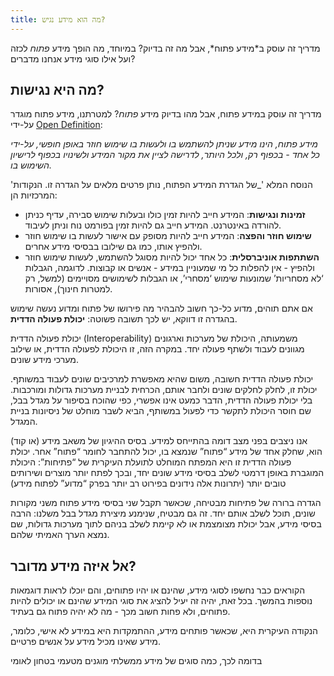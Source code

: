 ```yaml
---
title: מה הוא מידע נגיש?
---
```


מדריך זה עוסק ב\*מידע פתוח\*, אבל מה זה בדיוק? במיוחד, מה הופך מידע *פתוח* לכזה ועל אילו סוגי מידע אנחנו מדברים?

## מה היא נגישות?

מדריך זה עוסק במידע פתוח, אבל מהו בדיוק מידע *פתוח*? למטרתנו, מידע פתוח מוגדר על-ידי [Open Definition](http://opendefinition.org/):

*מידע פתוח, הינו מידע שניתן להשתמש בו ולעשות בו שימוש חוזר באופן חופשי, על-ידי כל אחד - בכפוף רק, ולכל היותר, לדרישה לציין את מקור המידע ולשינויו בכפוף לרישיון השימוש בו.*

'הנוסח המלא '\_של הגדרת המידע הפתוח, נותן פרטים מלאים על הגדרה זו. הנקודות המרכזיות הן:

-   **זמינות ונגישות**: המידע חייב להיות זמין כולו ובעלות שימוש סבירה, עדיף כניתן להורדה באינטרנט. המידע חייב גם להיות זמין בפורמט נוח וניתן לעיבוד.
-   **שימוש חוזר והפצה**: המידע חייב להיות מסופק עם אישור לעשות בו שימוש חוזר ולהפיץ אותו, כמו גם שילובו בבסיסי מידע אחרים.
-   **השתתפות אוניברסלית**: כל אחד יכול להיות מסוגל להשתמש, לעשות שימוש חוזר ולהפיץ - אין להפלות כל מי שמעוניין במידע - אנשים או קבוצות. לדוגמה, הגבלות ‘לא מסחריות’ שמונעות שימוש ‘מסחרי’, או הגבלות לשימושים מסויימים (למשל, רק למטרות חינוך), אסורות.

אם אתם תוהים, מדוע כל-כך חשוב להבהיר מה פירושו של פתוח ומדוע נעשה שימוש בהגדרה זו דווקא, יש לכך תשובה פשוטה: **יכולת פעולה הדדית**.

יכולת פעולה הדדית (Interoperability) משמעותה, היכולת של מערכות וארגונים מגוונים לעבוד ולשתף פעולה יחד. במקרה הזה, זו היכולת לפעולה הדדית, או שילוב מערכי מידע שונים.

יכולת פעולה הדדית חשובה, משום שהיא מאפשרת למרכיבים שונים לעבוד במשותף. יכולת זו, לחלק לחלקים שונים ולחבר אותם, הכרחית לבניית מערכות גדולות ומורכבות. בלי יכולת פעולה הדדית, הדבר כמעט אינו אפשרי, כפי שהוכח בסיפור על מגדל בבל, שם חוסר היכולת לתקשר כדי לפעול במשותף, הביא לשבר מוחלט של ניסיונות בניית המגדל.

אנו ניצבים בפני מצב דומה בהתייחס למידע. בסיס ההיגיון של משאב מידע (או קוד) הוא, שחלק אחד של מידע “פתוח” שנמצא בו, יכול להתחבר לחומר “פתוח” אחר. יכולת פעולה הדדית זו היא המפתח המוחלט לתועלת העיקרית של “פתיחות”: היכולת המוגברת באופן דרמטי לשלב בסיסי מידע שונים יחד, ובכך לפתח יותר מוצרים ושירותים טובים יותר (יתרונות אלה נידונים בפירוט רב יותר בפרק “מדוע” לפתוח מידע)

הגדרה ברורה של פתיחות מבטיחה, שכאשר תקבל שני בסיסי מידע פתוח משני מקורות שונים, תוכל לשלב אותם יחד. זה גם מבטיח, שנימנע מיצירת מגדל בבל משלנו: הרבה בסיסי מידע, אבל יכולת מצומצמת או לא קיימת לשלב בניהם לתוך מערכות גדולות, שם נמצא הערך האמיתי שלהם.

## אל איזה מידע מדובר?

הקוראים כבר נחשפו לסוגי מידע, שהינם או יהיו פתוחים, והם יוכלו לראות דוגמאות נוספות בהמשך. בכל זאת, יהיה זה יעיל להציג את סוגי המידע שהינם או יכולים להיות פתוחים, ולא פחות חשוב מכך - מה לא יהיה פתוח גם בעתיד.

הנקודה העיקרית היא, שכאשר פותחים מידע, ההתמקדות היא במידע לא אישי, כלומר, מידע שאינו מכיל מידע על אנשים פרטיים.

בדומה לכך, כמה סוגים של מידע ממשלתי מוגנים מטעמי בטחון לאומי